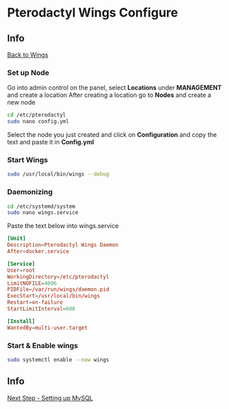 # Pterodactyl Wings Configure

## Info

[Back to Wings](/Pterodactyl/2%20-%20Wings)

### Set up Node

Go into admin control on the panel, select **Locations** under **MANAGEMENT** and create a location
After creating a location go to **Nodes** and create a new node

```sh
cd /etc/pterodactyl
sudo nano config.yml
```

Select the node you just created and click on **Configuration** and copy the text and paste it in **Config.yml**

### Start Wings

```sh
sudo /usr/local/bin/wings --debug
```

### Daemonizing

```sh
cd /etc/systemd/system
sudo nano wings.service
```

Paste the text below into wings.service

```conf
[Unit]
Description=Pterodactyl Wings Daemon
After=docker.service

[Service]
User=root
WorkingDirectory=/etc/pterodactyl
LimitNOFILE=4096
PIDFile=/var/run/wings/daemon.pid
ExecStart=/usr/local/bin/wings
Restart=on-failure
StartLimitInterval=600

[Install]
WantedBy=multi-user.target
```

### Start & Enable wings

```sh
sudo systemctl enable --now wings
```

## Info

[Next Step - Setting up MySQL](/Pterodactyl/2%20-%20Wings/4%20-%20Setting%20up%20MySQL.md)
